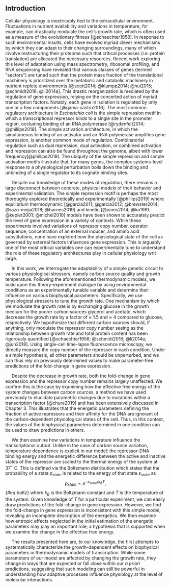 ## Introduction

Cellular physiology is inextricably tied to the extracellular environment.
Fluctuations in nutrient availability and variations in temperature, for
example, can drastically modulate the cell’s growth rate, which is often used
as a measure of the evolutionary fitness [@schaechter1958]. In response to such
environmental insults, cells have evolved myriad clever mechanisms by which
they can adapt to their changing surroundings, many of which involve
restructuring their proteome such that critical processes (i.e. protein
translation) are allocated the necessary resources. Recent work exploring this
level of adaptation using mass spectrometry, ribosomal profiling, and RNA
sequencing have revealed that various classes of genes (termed "sectors") are
tuned such that the protein mass fraction of the translational machinery is
prioritized over the metabolic and catabolic machinery in nutrient replete
environments [@scott2014; @klumpp2014; @hui2015; @schmidt2016; @li2014a]. This
drastic reorganization is mediated by the regulation of gene expression,
relying on the concerted action of myriad transcription factors. Notably, each
gene in isolation is regulated by only one or a few components
[@gama-castro2016]. The most common regulatory architecture in *Escherichia
coli* is the simple repression motif in which a transcriptional repressor binds
to a single site in the promoter region, occluding binding of an RNA polymerase
[@rydenfelt2014; @phillips2019]. The simple activation architecture, in which
the simultaneous binding of an activator and an RNA polymerase amplifies gene
expression, is another common mode of regulation. Combinatorial regulation such
as dual repression, dual activation, or combined activation and repression can
also be found throughout the genome, albeit with lower
frequency[@phillips2019]. The ubiquity of the simple repression and simple
activation motifs illustrate that, for many genes, the complex systems-level
response to a physiological perturbation boils down the binding and unbinding
of a single regulator to its cognate binding sites.

&nbsp;&nbsp;&nbsp;&nbsp;&nbsp;Despite our knowledge of these modes of
regulation, there remains a large disconnect between concrete, physical
models of their behavior and experimental validation. The simple repression
motif is perhaps the most thoroughly explored theoretically and
experimentally [@phillips2019] where equilibrium thermodynamic [@garcia2011;
@garcia2012; @brewster2014; @razo-mejia2018; @barnes2019] and kinetic
[@jones2014; @ko1991; @kepler2001; @michel2010] models have been shown to
accurately predict the level of gene expression in a variety of contexts.
While these experiments involved variations of repressor copy number,
operator sequence, concentration of an external inducer, and amino acid
substitutions, none have explored how the physiological state of the cell as
governed by external factors influences gene expression. This is arguably one
of the most critical variables one can experimentally tune to understand the
role of these regulatory architectures play in cellular physiology writ
large.

&nbsp;&nbsp;&nbsp;&nbsp;&nbsp;In this work, we interrogate the adaptability
of a simple genetic circuit to various physiological stressors, namely carbon
source quality and growth temperature. Following the aforementioned
thermodynamic models, we build upon this theory-experiment dialogue by using
environmental conditions as an experimentally tunable variable and determine
their influence on various biophysical parameters. Specifically, we use
physiological stressors to tune the growth rate. One mechanism by which we
modulate the growth rate is by exchanging glucose in the growth medium for
the poorer carbon sources glycerol and acetate, which decrease the growth
rate by a factor of $\approx$ 1.5 and $\approx$ 4 compared to glucose,
respectively. We hypothesize that different carbon sources should, if
anything, only modulate the repressor copy number seeing as the relationship
between growth rate and total protein content has been rigorously quantified
[@schaechter1958; @schmidt2016; @li2014a; @jun2018]. Using single-cell
time-lapse fluorescence microscopy, we directly measure the copy number of
the repressor in each condition. Under a simple hypothesis, all other
parameters should be unperturbed, and we can thus rely on previously
determined values to make parameter-free predictions of the fold-change in
gene expression.

&nbsp;&nbsp;&nbsp;&nbsp;&nbsp;Despite the decrease in growth rate, both the
fold-change in gene expression and the repressor copy number remains largely
unaffected. We confirm this is the case by examining how the effective free
energy of the system changes between carbon sources, a method we have used
previously to elucidate parametric changes due to mutations within a
transcription factor [@chure2019] and has been extensively discussed in
Chapter 3. This illustrates that the energetic parameters defining the
fraction of active repressors and their affinity for the DNA are ignorant of
the carbon-dependent physiological states of the cell. Thus, in this context,
the values of the biophysical parameters determined in one condition can be
used to draw predictions in others.

&nbsp;&nbsp;&nbsp;&nbsp;&nbsp;We then examine how variations in temperature
influence the transcriptional output. Unlike in the case of carbon source
variation, temperature dependence is explicit in our model: the repressor-DNA
binding energy and the energetic difference between the active and inactive
states of the repressor are scaled to the thermal energy of the system at
37$^\circ$ C. This is defined via the Boltzmann distribution which states
that the probability of a state $p_{state}$ is related to the energy of that
state $\varepsilon_{state}$ as
$$
p_{state} \propto e^{-\varepsilon_{state} / k_BT},
$${#eq:boltz}
where $k_B$ is the Boltzmann constant and $T$ is the temperature of the system.
Given knowledge of $T$ for a particular experiment, we can easily draw
predictions of the fold-change in gene expression. However, we find the
fold-change in gene expression is inconsistent with this simple model,
revealing an incomplete description of the energetics. We then examine how
entropic effects neglected in the initial estimation of the energetic
parameters may play an important role; a hypothesis that is supported when we
examine the change in the effective free energy.

&nbsp;&nbsp;&nbsp;&nbsp;&nbsp;The results presented here are, to our
knowledge, the first attempts to systematically characterize the
growth-dependent effects on biophysical parameters in thermodynamic models of
transcription. While some parameters of our model are affected by changing
the growth rate, they change in ways that are expected or fall close within
our *a priori* predictions, suggesting that such modeling can still be
powerful in understanding how adaptive processes influence physiology at the
level of molecular interactions.

